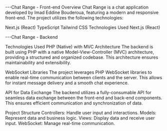 ---Chat Range - Front-end
Overview
Chat Range is a chat application developed by Imad Eddine Bouderoua, featuring a modern and responsive front-end. The project utilizes the following technologies:

Next.js (React)
TypeScript
Tailwind CSS
Technologies Used
Next.js (React)


---Chat Range - Backend

Technologies Used
PHP (Native) with MVC Architecture
The backend is built using PHP with a native Model-View-Controller (MVC) architecture, providing a structured and organized codebase. This architecture ensures maintainability and extensibility.

WebSocket Libraries
The project leverages PHP WebSocket libraries to enable real-time communication between clients and the server. This allows for instant message delivery and a smooth chat experience.

API for Data Exchange
The backend utilizes a fully-consumable API for seamless data exchange between the front-end and back-end components. This ensures efficient communication and synchronization of data.

Project Structure
Controllers: Handle user input and interactions.
Models: Represent data and business logic.
Views: Display data and receive user input.
WebSocket: Manage real-time communication.




